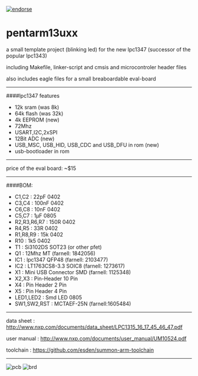 [![endorse](http://api.coderwall.com/sebseb7/endorsecount.png)](http://coderwall.com/sebseb7)


pentarm13uxx
============

a small template project (blinking led) for the new lpc1347 (successor of the popular lpc1343)

including Makefile, linker-script and cmsis and microcontroler header files

also includes eagle files for a small breaboardable eval-board


- - -

####lpc1347 features


* 12k sram (was 8k)
* 64k flash (was 32k)
* 4k EEPROM (new)
* 72Mhz
* USART,I2C,2xSPI
* 12Bit ADC (new)
* USB_MSC, USB_HID, USB_CDC and USB_DFU in rom (new)
* usb-bootloader in rom

- - -

price of the eval board: ~$15

- - -

####BOM:

* C1,C2 : 22pF 0402
* C3,C4 : 100nF 0402
* C6,C8 : 10nF 0402
* C5,C7 : 1µF 0805
* R2,R3,R6,R7 : 150R 0402
* R4,R5 : 33R 0402
* R1,R8,R9 : 15k 0402
* R10 : 1k5 0402
* T1 : Si3102DS SOT23 (or other pfet)
* Q1 : 12Mhz MT (farnell: 1842056)
* IC1 : lpc1347 QFP48 (farnell: 2103477)
* IC2 : LT1763CS8-3.3 SOIC8 (farnell: 1273617)
* X1 : Mini USB Connector SMD (farnell: 1125348)
* X2,X3 : Pin-Header 10 Pin
* X4 : Pin Header 2 Pin
* X5 : Pin Header 4 Pin
* LED1,LED2 : Smd LED 0805
* SW1,SW2,RST : MCTAEF-25N (farnell:1605484)

- - -

data sheet  : http://www.nxp.com/documents/data_sheet/LPC1315_16_17_45_46_47.pdf

user manual : http://www.nxp.com/documents/user_manual/UM10524.pdf

toolchain   : https://github.com/esden/summon-arm-toolchain

- - -   
![pcb](https://raw.github.com/sebseb7/pentarm13uxx/master/doc/pcb.jpg)
![brd](https://raw.github.com/sebseb7/pentarm13uxx/master/doc/brd.png)
